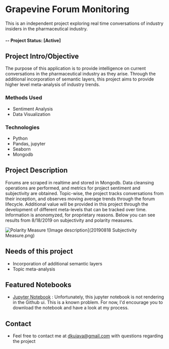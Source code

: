 # Grapevine Forum Monitoring
This is an independent project exploring real time conversations of industry insiders in the pharmaceutical industry.

#### -- Project Status: [Active]

## Project Intro/Objective
The purpose of this application is to provide intelligence on current conversations in the pharmaceutical industry as they arise. Through the additional incorporation of semantic layers, this project aims to provide higher level meta-analysis of industry trends. 

### Methods Used
* Sentiment Analysis
* Data Visualization

### Technologies
* Python
* Pandas, jupyter
* Seaborn
* Mongodb

## Project Description
Forums are scraped in realtime and stored in Mongodb. Data cleansing operations are performed, and metrics for project sentiment and subjectivity are obtained. Topic-wise, the project tracks conversations from their inception, and observes moving average trends through the forum lifecycle. Additional value will be provided in this project through the development of different meta-levels that can be tracked over time. Information is anonomyzed, for proprietary reasons. Below you can see results from 8/18/2019 on subjectivity and polarity measures. 

![Polarity Measure](https://github.com/dkuiava/grapevine-forum-monitoring/blob/master/20190818%20Polarity%20Measure.png)
![Image description](20190818 Subjectivity Measure.png)

## Needs of this project

- Incorporation of additional semantic layers
- Topic meta-analysis


## Featured Notebooks
* [Jupyter Notebook](https://github.com/dkuiava/grapevine-forum-monitoring/blob/master/Sentiment%20Analysis%20By%20Forum%20Topic.ipynb) : Unfortunately, this jupyter notebook is not rendering in the Github ui. This is a known problem. For now, I'd encourage you to download the notebook and have a look at my process. 

## Contact
* Feel free to contact me at dkuiava@gmail.com with questions regarding the project
